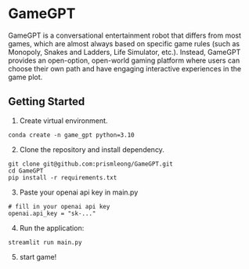 # GameGPT

GameGPT is a conversational entertainment robot that differs from most games, which are almost always based on specific game rules (such as Monopoly, Snakes and Ladders, Life Simulator, etc.). Instead, GameGPT provides an open-option, open-world gaming platform where users can choose their own path and have engaging interactive experiences in the game plot.

## Getting Started


1. Create virtual environment.
```
conda create -n game_gpt python=3.10
```

2. Clone the repository and install dependency.
```
git clone git@github.com:prismleong/GameGPT.git
cd GameGPT
pip install -r requirements.txt
```

3. Paste your openai api key in main.py
```
# fill in your openai api key
openai.api_key = "sk-..."
```

4. Run the application:
```
streamlit run main.py
```

5. start game!
